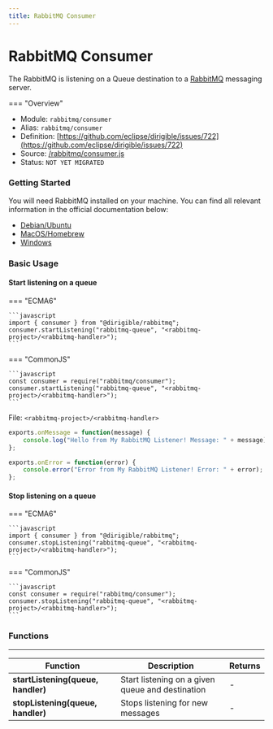 ```yaml
---
title: RabbitMQ Consumer
---
```


RabbitMQ Consumer
===

The RabbitMQ is listening on a Queue destination to a [RabbitMQ](https://www.rabbitmq.com/) messaging server.

=== "Overview"
- Module: `rabbitmq/consumer`
- Alias: `rabbitmq/consumer`
- Definition: [https://github.com/eclipse/dirigible/issues/722](https://github.com/eclipse/dirigible/issues/722)
- Source: [/rabbitmq/consumer.js](https://github.com/eclipse/dirigible/tree/master/components/api-rabbitmq/src/main/resources/META-INF/dirigible/rabbitmq/consumer.js)
- Status: `NOT YET MIGRATED`

### Getting Started

You will need RabbitMQ installed on your machine. You can find all relevant information in the official documentation below:

- [Debian/Ubuntu](https://www.rabbitmq.com/install-debian.html)
- [MacOS/Homebrew](https://www.rabbitmq.com/install-debian.html)
- [Windows](https://www.rabbitmq.com/install-windows.html)

### Basic Usage

#### Start listening on a queue

=== "ECMA6"

    ```javascript
    import { consumer } from "@dirigible/rabbitmq";
    consumer.startListening("rabbitmq-queue", "<rabbitmq-project>/<rabbitmq-handler>");
    ```

=== "CommonJS"

    ```javascript
    const consumer = require("rabbitmq/consumer");
    consumer.startListening("rabbitmq-queue", "<rabbitmq-project>/<rabbitmq-handler>");
    ```

File: `<rabbitmq-project>/<rabbitmq-handler>`

```javascript
exports.onMessage = function(message) {
    console.log("Hello from My RabbitMQ Listener! Message: " + message);
};

exports.onError = function(error) {
    console.error("Error from My RabbitMQ Listener! Error: " + error);
};
```

#### Stop listening on a queue

=== "ECMA6"

    ```javascript
    import { consumer } from "@dirigible/rabbitmq";
    consumer.stopListening("rabbitmq-queue", "<rabbitmq-project>/<rabbitmq-handler>");
    ```

=== "CommonJS"

    ```javascript
    const consumer = require("rabbitmq/consumer");
    consumer.stopListening("rabbitmq-queue", "<rabbitmq-project>/<rabbitmq-handler>");
    ```


### Functions

---

Function     | Description | Returns
------------ | ----------- | --------
**startListening(queue, handler)**   | Start listening on a given queue and destination | *-*
**stopListening(queue, handler)**   | Stops listening for new messages | *-*


 
